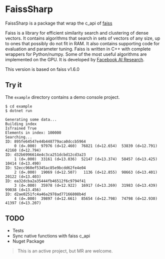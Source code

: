 # FaissSharp

FaissSharp is a package that wrap the c_api of [faiss](https://github.com/facebookresearch/faiss)

Faiss is a library for efficient similarity search and clustering of dense vectors. It contains algorithms that search in sets of vectors of any size, up to ones that possibly do not fit in RAM. It also contains supporting code for evaluation and parameter tuning. Faiss is written in C++ with complete wrappers for Python/numpy. Some of the most useful algorithms are implemented on the GPU. It is developed by [Facebook AI Research](https://research.fb.com/category/facebook-ai-research-fair/).

This version is based on faiss v1.6.0

## Try it

The `example` directory contains a demo console project.

```
$ cd example
$ dotnet run

Generating some data...
Building index
IsTrained True
Elements in index: 100000
Searching...
ID: 895fe64547e44b448779aca0dccb5964
    0 (d=.000)  97976 (d=12.460)  76821 (d=12.654)  53839 (d=12.791)  42160 (d=12.794)  
ID: d32b6996614e4c3ca251dcbd12cd3a23
    1 (d=.000)  33161 (d=13.036)  52147 (d=13.374)  58457 (d=13.425)  10414 (d=13.490)  
ID: 52ecc960ef5345ac85e9bcdd62fe4e04
    2 (d=.000)  19069 (d=12.507)   1136 (d=12.855)  98663 (d=13.401)  20122 (d=13.403)  
ID: ea32dcba2a35444fb46512f6c9794f41
    3 (d=.000)  35978 (d=12.922)  16917 (d=13.269)  31983 (d=13.439)  99038 (d=13.456)  
ID: d2ae0251fc4a46a2978ad77166808b4d
    4 (d=.000)  39897 (d=12.661)  85654 (d=12.798)  74798 (d=12.930)  41397 (d=13.207) 
```

## TODO
* Tests
* Sync native functions with faiss c_api
* Nuget Package

> This is an active project, but MR are welcome.

